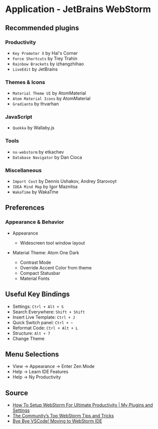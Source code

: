 # Application - JetBrains WebStorm

## Recommended plugins

### Productivity

- `Key Promoter X` by Hal's Corner
- `Force Shortcuts` by Trey Trahin
- `Rainbow Brackets` by izhangzhihao
- `LiveEdit` by JetBrains

### Themes & Icons

- `Material Theme UI` by AtomMaterial
- `Atom Material Icons` by AtomMaterial
- `Gradianto` by thvarhan

### JavaScript

- `Quokka` by Wallaby.js

### Tools

- `nx-webstorm` by etkachev
- `Database Navigator` by Dan Cioca

### Miscellaneous

- `Import Cost` by Dennis Ushakov, Andrey Starovoyt
- `IDEA Mind Map` by Igor Maznitsa
- `WakaTime` by WakaTme

## Preferences

### Appearance & Behavior

- Appearance
  - Widescreen tool window layout

- Material Theme: Atom One Dark
  - Contrast Mode
  - Override Accent Color from theme
  - Compact Statusbar
  - Material Fonts

## Useful Key Bindings

- Settings: `Ctrl + Alt + S`
- Search Everywhere: `Shift + Shift`
- Insert Live Template: `Ctrl + J`
- Quick Switch panel: `Ctrl + ~`
- Reformat Code: `Ctrl + Alt + L`
- Structure: `Alt + 7`
- Change Theme

## Menu Selections

- View -> Appearance -> Enter Zen Mode
- Help -> Learn IDE Features
- Help -> Ny Productivity

## Source

- [How To Setup WebStorm For Ultimate Productivity | My Plugins and Settings](https://www.youtube.com/watch?v=doOhC_MCu_U)
- [The Community’s Top WebStorm Tips and Tricks](https://www.youtube.com/watch?v=sDx83Uqaurw)
- [Bye Bye VSCode! Moving to WebStorm IDE](https://www.youtube.com/watch?v=idv3VBcbnJk)
